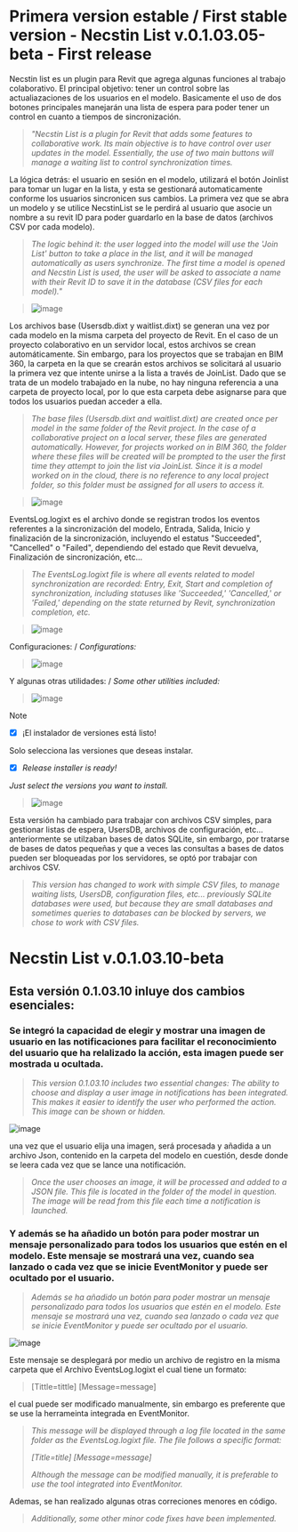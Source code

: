 # Primera version estable / First stable version - Necstin List v.0.1.03.05-beta - First release

Necstin list es un plugin para Revit que agrega algunas funciones al trabajo colaborativo. El principal objetivo: tener un control sobre las actualiazaciones de los usuarios en el modelo. 
Basicamente el uso de dos botones principales manejarán una lista de espera para poder tener un control en cuanto a tiempos de sincronización. 

> _"Necstin List is a plugin for Revit that adds some features to collaborative work. Its main objective is to have control over user updates in the model. Essentially, the use of two main buttons will manage a waiting list to control synchronization times._

La lógica detrás: el usuario en sesión en el modelo, utilizará el botón Joinlist para tomar un lugar en la lista, y esta se gestionará automaticamente conforme los usuarios sincronicen sus cambios.
La primera vez que se abra un modelo y se utilice NecstinList se le perdirá al usuario que asocie un nombre a su revit ID para poder guardarlo en la base de datos (archivos CSV por cada modelo). 

> _The logic behind it: the user logged into the model will use the 'Join List' button to take a place in the list, and it will be managed automatically as users synchronize._
> _The first time a model is opened and Necstin List is used, the user will be asked to associate a name with their Revit ID to save it in the database (CSV files for each model)."_

>![image](https://github.com/maxgmoon/Necstin-List/assets/66993948/a79250a9-9cff-4843-aa4b-d2e3c60861ea)
>


Los archivos base (Usersdb.dixt y waitlist.dixt) se generan una vez por cada modelo en la misma carpeta del proyecto de Revit. En el caso de un proyecto colaborativo en un servidor local, estos archivos se crean automáticamente. Sin embargo, para los proyectos que se trabajan en BIM 360, la carpeta en la que se crearán estos archivos se solicitará al usuario la primera vez que intente unirse a la lista a través de JoinList. Dado que se trata de un modelo trabajado en la nube, no hay ninguna referencia a una carpeta de proyecto local, por lo que esta carpeta debe asignarse para que todos los usuarios puedan acceder a ella.

> _The base files (Usersdb.dixt and waitlist.dixt) are created once per model in the same folder of the Revit project. In the case of a collaborative project on a local server, these files are generated automatically. However, for projects worked on in BIM 360, the folder where these files will be created will be prompted to the user the first time they attempt to join the list via JoinList. Since it is a model worked on in the cloud, there is no reference to any local project folder, so this folder must be assigned for all users to access it._

>![image](https://github.com/maxgmoon/Necstin-List/assets/66993948/a71dc62c-757a-4649-89da-515f955667ea)
>

EventsLog.logixt es el archivo donde se registran trodos los eventos referentes a la sincronización del modelo, Entrada, Salida, Inicio y finalización de la sincronización, incluyendo el estatus "Succeeded", "Cancelled" o "Failed", dependiendo del estado que Revit devuelva, Finalización de sincronización, etc...

> _The EventsLog.logixt file is where all events related to model synchronization are recorded: Entry, Exit, Start and completion of synchronization, including statuses like 'Succeeded,' 'Cancelled,' or 'Failed,' depending on the state returned by Revit, synchronization completion, etc._

>![image](https://github.com/maxgmoon/Necstin-List/assets/66993948/b8fb0e70-89a1-4003-ba20-10e081fdc1cd)
>

Configuraciones: / _Configurations:_
>![image](https://github.com/maxgmoon/Necstin-List/assets/66993948/dd5b0cf8-2b97-4ec1-90a9-4d0272d64271)



Y algunas otras utilidades: / _Some other utilities included:_
>![image](https://github.com/maxgmoon/Necstin-List/assets/66993948/bfcf3794-9166-48ac-9753-3b2d41c7e31f)
>

> [!NOTE]
>
> - [X] ¡El instalador de versiones está listo! 
>
>Solo selecciona las versiones que deseas instalar.
>
>
> - [X] _Release installer is ready!_
>
> _Just select the versions you want to install._


>![image](https://github.com/maxgmoon/Necstin-List/assets/66993948/966a5ea1-8d8b-45e5-b4f6-4f2062006819)




Esta versión ha cambiado para trabajar con archivos CSV simples, para gestionar listas de espera, UsersDB, archivos de configuración, etc... anteriormente se utilzaban bases de datos SQLite, sin embargo, por tratarse de bases de datos pequeñas y que a veces las consultas a bases de datos pueden ser bloqueadas por los servidores, se optó por trabajar con archivos CSV.

> _This version has changed to work with simple CSV files, to manage waiting lists, UsersDB, configuration files, etc... previously SQLite databases were used, but because they are small databases and sometimes queries to databases can be blocked by servers, we chose to work with CSV files._

# Necstin List v.0.1.03.10-beta

## Esta versión 0.1.03.10 inluye dos cambios esenciales: 
### Se integró la capacidad de elegir y mostrar una imagen de usuario en las notificaciones para facilitar el reconocimiento del usuario que ha relalizado la acción, esta imagen puede ser mostrada u ocultada. 

>_This version 0.1.03.10 includes two essential changes:_
>_The ability to choose and display a user image in notifications has been integrated. This makes it easier to identify the user who performed the action. This image can be shown or hidden._

![image](https://github.com/maxgmoon/Necstin-List/assets/66993948/1108fd90-cf7b-4ac2-9ae3-8fbf9d2deb58)

una vez que el usuario elija una imagen, será procesada y añadida a un archivo Json, contenido en la carpeta del modelo en cuestión, desde donde se leera cada vez que se lance una notificación.

>_Once the user chooses an image, it will be processed and added to a JSON file. This file is located in the folder of the model in question. The image will be read from this file each time a notification is launched._

### Y además se ha añadido un botón para poder mostrar un mensaje personalizado para todos los usuarios que estén en el modelo. Este mensaje se mostrará una vez, cuando sea lanzado o cada vez que se inicie EventMonitor y puede ser ocultado por el usuario.

>_Además se ha añadido un botón para poder mostrar un mensaje personalizado para todos los usuarios que estén en el modelo. Este mensaje se mostrará una vez, cuando sea lanzado o cada vez que se inicie EventMonitor y puede ser ocultado por el usuario._

![image](https://github.com/maxgmoon/Necstin-List/assets/66993948/d0f32f9e-a836-4f2b-bd06-59f4706c5afc)


Este mensaje se desplegará por medio un archivo de registro en la misma carpeta que el Archivo EventsLog.logixt el cual tiene un formato:
>[Tittle=tittle]
>[Message=message]
>
el cual puede ser modificado manualmente, sin embargo es preferente que se use la herrameinta integrada en EventMonitor.

>_This message will be displayed through a log file located in the same folder as the EventsLog.logixt file. The file follows a specific format:_
>
>_[Title=title]_
>_[Message=message]_
>
>_Although the message can be modified manually, it is preferable to use the tool integrated into EventMonitor._

Ademas, se han realizado algunas otras correciones menores en código.
>_Additionally, some other minor code fixes have been implemented._
